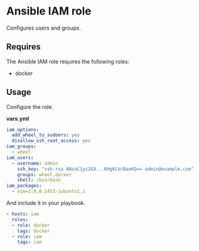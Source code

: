 # Ansible IAM role

Configures users and groups.

## Requires

The Ansible IAM role requires the following roles:

* docker

## Usage

Configure the role.

**vars.yml**

```yml
iam_options:
  add_wheel_to_sudoers: yes
  disallow_ssh_root_access: yes
iam_groups:
  - wheel
iam_users:
  - username: admin
    ssh_key: "ssh-rsa ANzaC1yc2EA...KHgKLVcBaeKQ== admin@example.com"
    groups: wheel,docker
    shell: /bin/bash
iam_packages:
  - vim=2:8.0.1453-1ubuntu1.1
```

And include it in your playbook.

```yml
- hosts: iam
  roles:
  - role: docker
    tags: docker
  - role: iam
    tags: iam
```
